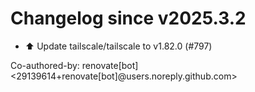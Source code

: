 # Changelog since v2025.3.2
- ⬆️ Update tailscale/tailscale to v1.82.0 (#797)

Co-authored-by: renovate[bot] <29139614+renovate[bot]@users.noreply.github.com> 
